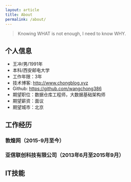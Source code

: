 ```yaml
---
layout: article
title: About
permalink: /about/
---
```


> Knowing WHAT is not enough, I need to know WHY.


## 个人信息
* 王冲/男/1991年
* 本科/西安邮电大学
* 工作年限：3年
* 技术博客: http://www.chongblog.xyz
* Github:  https://github.com/wangchong386
* 期望职位：数据仓库工程师，大数据基础架构师
* 期望薪资：面议
* 期望城市：北京

## 工作经历
### 敦煌网（2015-9月至今）





### 亚信联创科技有限公司（2013年6月至2015年9月）


## IT技能